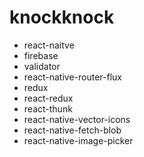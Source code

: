 # knockknock

- react-naitve
- firebase
- validator
- react-native-router-flux
- redux
- react-redux
- react-thunk
- react-native-vector-icons
- react-native-fetch-blob
- react-native-image-picker

